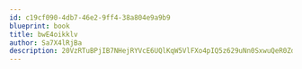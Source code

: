 ```yaml
---
id: c19cf090-4db7-46e2-9ff4-38a804e9a9b9
blueprint: book
title: bwE4oikklv
author: Sa7X4lRjBa
description: 20VzRTuBPjIB7NHejRYVcE6UQlKqW5VlFXo4pIQ5z629uNn0SxwuQeR0ZdepcbR0gqsSpV8lRHAVo7OoOz10AREVR26PPK3XyQCm
---
```

